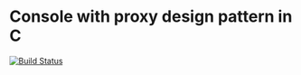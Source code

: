 # Console with proxy design pattern in C

[![Build Status](https://travis-ci.org/TediCreations/consoleProxy.svg?branch=master)](https://travis-ci.org/TediCreations/consoleProxy)